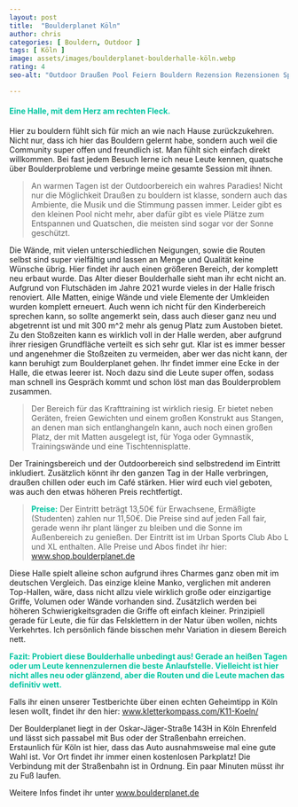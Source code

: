 ```yaml
---
layout: post
title:  "Boulderplanet Köln"
author: chris
categories: [ Bouldern, Outdoor ]
tags: [ Köln ]
image: assets/images/boulderplanet-boulderhalle-köln.webp
rating: 4
seo-alt: "Outdoor Draußen Pool Feiern Bouldern Rezension Rezensionen Spaß Chillen Chillarea Outdoorbereich Sommer Hitze Boulderplanet Köln Klettern Kletterhalle"

---
```



#### <span style="color:#00c5a1">Eine Halle, mit dem Herz am rechten Fleck.</span>
Hier zu bouldern fühlt sich für mich an wie nach Hause zurückzukehren. Nicht nur, dass ich hier das Bouldern gelernt habe, sondern auch weil die Community super offen und freundlich ist. Man fühlt sich einfach direkt willkommen. Bei fast jedem Besuch lerne ich neue Leute kennen, quatsche über Boulderprobleme und verbringe meine gesamte Session mit ihnen. 

>An warmen Tagen ist der Outdoorbereich ein wahres Paradies! Nicht nur die Möglichkeit Draußen zu bouldern ist klasse, sondern auch das Ambiente, die Musik und die Stimmung passen immer. Leider gibt es den kleinen Pool nicht mehr, aber dafür gibt es viele Plätze zum Entspannen und Quatschen, die meisten sind sogar vor der Sonne geschützt. 


Die Wände, mit vielen unterschiedlichen Neigungen, sowie die Routen selbst sind super vielfältig und lassen an Menge und Qualität keine Wünsche übrig. Hier findet ihr auch einen größeren Bereich, der komplett neu erbaut wurde. Das Alter dieser Boulderhalle sieht man ihr echt nicht an.
Aufgrund von Flutschäden im Jahre 2021 wurde vieles in der Halle frisch renoviert. Alle Matten, einige Wände und viele Elemente der Umkleiden wurden komplett erneuert.
Auch wenn ich nicht für den Kinderbereich sprechen kann, so sollte angemerkt sein, dass auch dieser ganz neu und abgetrennt ist und mit 300 m^2 mehr als genug Platz zum Austoben bietet. Zu den Stoßzeiten kann es wirklich voll in der Halle werden, aber aufgrund ihrer riesigen Grundfläche verteilt es sich sehr gut. Klar ist es immer besser und angenehmer die Stoßzeiten zu vermeiden, aber wer das nicht kann, der kann beruhigt zum Boulderplanet gehen. Ihr findet immer eine Ecke in der Halle, die etwas leerer ist. Noch dazu sind die Leute super offen, sodass man schnell ins Gespräch kommt und schon löst man das Boulderproblem zusammen.

>Der Bereich für das Krafttraining ist wirklich riesig. Er bietet neben Geräten, freien Gewichten und einem großen Konstrukt aus Stangen, an denen man sich entlanghangeln kann, auch noch einen großen Platz, der mit Matten ausgelegt ist, für Yoga oder Gymnastik, Trainingswände und eine Tischtennisplatte. 

Der Trainingsbereich und der Outdoorbereich sind selbstredend im Eintritt inkludiert. Zusätzlich könnt ihr den ganzen Tag in der Halle verbringen, draußen chillen oder euch im Café stärken. Hier wird euch viel geboten, was auch den etwas höheren Preis rechtfertigt.

><span style="color:#00c5a1"><b>Preise:</b></span> Der Eintritt beträgt 13,50€ für Erwachsene, Ermäßigte (Studenten) zahlen nur 11,50€. Die Preise sind auf jeden Fall fair, gerade wenn ihr plant länger zu bleiben und die Sonne im Außenbereich zu genießen. Der Eintritt ist im Urban Sports Club Abo L und XL enthalten. Alle Preise und Abos findet ihr hier: <a href="https://shop.boulderplanet.de/" target="_blank">www.shop.boulderplanet.de</a> 

Diese Halle spielt alleine schon aufgrund ihres Charmes ganz oben mit im deutschen Vergleich. Das einzige kleine Manko, verglichen mit anderen Top-Hallen, wäre, dass nicht allzu viele wirklich große oder einzigartige Griffe, Volumen oder Wände vorhanden sind. Zusätzlich werden bei höheren Schwierigkeitsgraden die Griffe oft einfach kleiner. Prinzipiell gerade für Leute, die für das Felsklettern in der Natur üben wollen, nichts Verkehrtes. Ich persönlich fände bisschen mehr Variation in diesem Bereich nett.         

<span style="color:#00c5a1"><b> Fazit: Probiert diese Boulderhalle unbedingt aus! Gerade an heißen Tagen oder um Leute kennenzulernen die beste Anlaufstelle. Vielleicht ist hier nicht alles neu oder glänzend, aber die Routen und die Leute machen das definitiv wett.
</b></span>

Falls ihr einen unserer Testberichte über einen echten Geheimtipp in Köln lesen wollt, findet ihr den hier:
<a href="https://kletterkompass.com/K11-Koeln/" target="_blank">www.kletterkompass.com/K11-Koeln/</a>  

 
Der Boulderplanet liegt in der Oskar-Jäger-Straße 143H in Köln Ehrenfeld und lässt sich passabel mit Bus oder der Straßenbahn erreichen. Erstaunlich für Köln ist hier, dass das Auto ausnahmsweise mal eine gute Wahl ist. Vor Ort findet ihr immer einen kostenlosen Parkplatz! Die Verbindung mit der Straßenbahn ist in Ordnung. Ein paar Minuten müsst ihr zu Fuß laufen.

Weitere Infos findet ihr unter <a href="https://boulderplanet.de/" target="_blank">www.boulderplanet.de</a>
